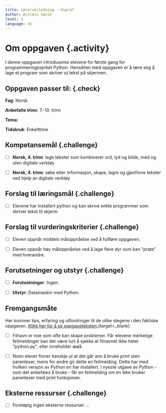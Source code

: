 ```yaml
---
title: Lærerveiledning - Kuprat
author: Øistein Søvik
level: 1
language: nb
---
```



# Om oppgaven {.activity}

I denne oppgaven introduseres elevene for første gang for programmeringssprket
Python. Hensikten med oppgaven er å lære seg å lage et program som skriver ut
tekst på skjermen.

## Oppgaven passer til: {.check}

 __Fag__: Norsk

 __Anbefalte trinn__: 7.-10. trinn

 __Tema__:

 __Tidsbruk__: Enkelttime

## Kompetansemål {.challenge}

- [ ] __Norsk, 4. trinn__: lage tekster som kombinerer ord, lyd og bilde, med
       og uten digitale verktøy

- [ ] __Norsk, 4. trinn__: søke etter informasjon, skape, lagre og gjenfinne
       tekster ved hjelp av digitale verktøy

## Forslag til læringsmål {.challenge}

- [ ]  Elevene har installert python og kan skrive enkle programmer som skriver
        tekst til skjerm

## Forslag til vurderingskriterier {.challenge}

- [ ] Eleven oppnår middels måloppnåelse ved å fullføre oppgaven.

- [ ] Eleven oppnår høy måloppnåelse ved å lage flere dyr som kan "prate" med
       hverandre.

## Forutsetninger og utstyr {.challenge}

- [ ]  __Forutsetninger__: Ingen.

- [ ]  __Utstyr__: Datamaskin med Python.

## Fremgangsmåte

 Her kommer tips, erfaring og utfordringer til de ulike stegene i den faktiske
 oppgaven. [Klikk her for å se
 oppgaveteksten.](../kuprat/kuprat.html){target=_blank}

- [ ] Filnavn er noe som ofte kan skape problemer. Får elevene merkelige
       feilmeldinger kan det være lurt å sjekke at filnavnet ikke heter
       "python.py", eller inneholder æøå.

- [ ] Noen elever finner kanskje ut at det går ann å bruke print uten
       parenteser, mens for andre gir dette en feilmelding. Dette har med
       hvilken versjon av Python en har installert. I nyeste utgave av Python -
       som det anbefales å bruke - får en feilmelding om en ikke bruker
       parenteser med print funksjonen.

## Eksterne ressurser {.challenge}

- [ ] Foreløpig ingen eksterne ressurser ...

